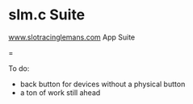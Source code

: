 slm.c Suite
===========

www.slotracinglemans.com App Suite

=

To do:
* back button for devices without a physical button
* a ton of work still ahead